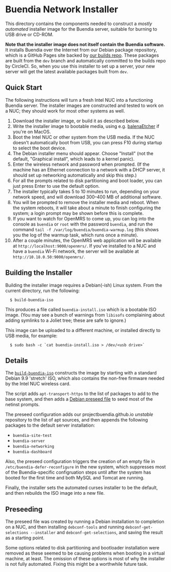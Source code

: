 # Buendia Network Installer

This directory contains the components needed to construct a *mostly automated*
installer image for the Buendia server, suitable for burning to USB drive or
CD-ROM.

**Note that the installer image does not itself contain the Buendia software.**
It installs Buendia over the Internet from our Debian package repository, which
is a GitHub Pages site backed by [our builds repo](https://github.com/projectbuendia/builds).
These packages are built from the `dev` branch and automatically committed to
the builds repo by CircleCI.  So, when you use this installer to set up a server,
your new server will get the latest available packages built from `dev`.

## Quick Start

The following instructions will turn a fresh Intel NUC into a functioning
Buendia server.  The installer images are constructed and tested to work
on a NUC; they should work for most other systems as well.

1. Download the installer image, or build it as described below.
2. Write the installer image to bootable media, using e.g.
   [balenaEtcher](https://www.balena.io/etcher/) if you're on MacOS.
3. Boot the Intel NUC or other system from the USB media.  If the
   NUC doesn't automatically boot from USB, you can press F10 during
   startup to select the boot device.
4. The Debian installer menu should appear.  Choose "Install" (not the
   default, "Graphical install", which leads to a kernel panic).
5. Enter the wireless network and password when prompted.  (If the
   machine has an Ethernet connection to a network with a DHCP server,
   it should set up networking automatically and skip this step.)
6. For all the prompts related to disk partitioning and boot loader,
   you can just press Enter to use the default option.
7. The installer typically takes 5 to 10 minutes to run, depending on your
   network speed, and will download 300–400 MB of additional software.
8. You will be prompted to remove the installer media and reboot.  When
   the system reboots, it will take about a minute to finish configuring
   the system; a login prompt may be shown before this is complete.
9. If you want to watch for OpenMRS to come up, you can log into the
   console as `buendia` or `root` with the password `buendia`, and run
   the command `tail -f /var/log/buendia/buendia-warmup.log` (this
   shows you the log of the warmup task, which runs once a minute).
10. After a couple minutes, the OpenMRS web application will be available
    at `http://localhost:9000/openmrs/`.  If you've installed to a NUC
    and have a `buendia` Wi-Fi network, the server will be available at
   `http://10.18.0.50:9000/openmrs/`.

## Building the Installer

Building the installer image requires a Debian(-ish) Linux system. From the
current directory, run the following:

```
  $ build-buendia-iso
```

This produces a file called `buendia-install.iso` which is a bootable ISO
image.  (You may see a bunch of warnings from `libisofs` complaining about
adding symlinks to a Joliet tree; these are safe to ignore.)

This image can be uploaded to a different machine, or installed directly
to USB media, for example:

```
  $ sudo bash -c `cat buendia-install.iso > /dev/<usb drive>`
```

## Details

The [`build-buendia-iso`](build-buendia-iso) constructs the image by starting
with a standard Debian 9.9 'stretch' ISO, which also contains the non-free
firmware needed by the Intel NUC wireless card.

The script adds `apt-transport-https` to the list of packages to add to the
base system, and then adds a [Debian preseed file](preseed.cfg) to seed most of
the netinst prompts.

The preseed configuration adds our projectbuendia.github.io _unstable_
repository to the list of apt sources, and then appends the following packages
to the default server installation:

* `buendia-site-test`
* `buendia-server`
* `buendia-networking`
* `buendia-dashboard`

Also, the preseed configuration triggers the creation of an empty file in
`/etc/buendia-defer-reconfigure` in the new system, which suppresses most of
the Buendia-specific configruation steps until after the system has booted for
the first time and both MySQL and Tomcat are running.

Finally, the installer sets the automated curses installer to be the default,
and then rebuilds the ISO image into a new file.

## Preseeding

The preseed file was created by running a Debian installation to completion on
a NUC, and then installing `debconf-tools` and running `debconf-get-selections
--installer` and `debconf-get-selections`, and saving the result as a starting
point. 

Some options related to disk partitioning and bootloader installation
were removed as these seemed to be causing problems when booting in a virtual
machine, at least. The omission of these options is most of why the installer
is not fully automated. Fixing this might be a worthwhile future task.

